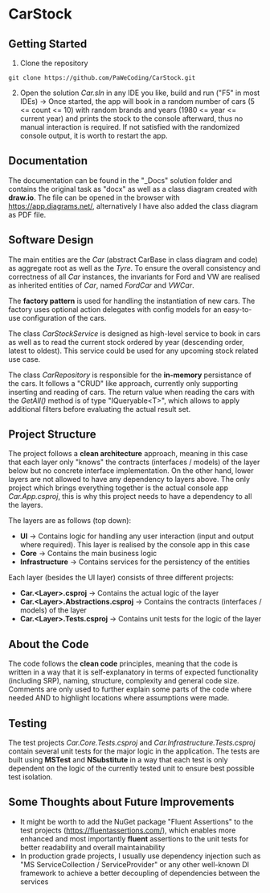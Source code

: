 # CarStock
## Getting Started
1. Clone the repository
```
git clone https://github.com/PaWeCoding/CarStock.git
```
2. Open the solution <em>Car.sln</em> in any IDE you like, build and run ("F5" in most IDEs)
-> Once started, the app will book in a random number of cars (5 \<= count \<= 10) with random brands and years (1980 \<= year \<= current year) and prints the stock to the console afterward, thus no manual interaction is required. If not satisfied with the randomized console output, it is worth to restart the app.
## Documentation
The documentation can be found in the "_Docs" solution folder and contains the original task as "docx" as well as a class diagram created with **draw.io**. The file can be opened in the browser with https://app.diagrams.net/, alternatively I have also added the class diagram as PDF file.
## Software Design
The main entities are the <em>Car</em> (abstract CarBase in class diagram and code) as aggregate root as well as the <em>Tyre</em>. To ensure the overall consistency and correctness of all <em>Car</em> instances, the invariants for Ford and VW are realised as inherited entities of <em>Car</em>, named <em>FordCar</em> and <em>VWCar</em>.

The **factory pattern** is used for handling the instantiation of new cars. The factory uses optional action delegates with config models for an easy-to-use configuration of the cars.

The class <em>CarStockService</em> is designed as high-level service to book in cars as well as to read the current stock ordered by year (descending order, latest to oldest). This service could be used for any upcoming stock related use case.

The class <em>CarRepository</em> is responsible for the **in-memory** persistance of the cars. It follows a "CRUD" like approach, currently only supporting inserting and reading of cars. The return value when reading the cars with the <em>GetAll()</em> method is of type "IQueryable\<T>", which allows to apply additional filters before evaluating the actual result set.
## Project Structure
The project follows a **clean architecture** approach, meaning in this case that each layer only "knows" the contracts (interfaces / models) of the layer below but no concrete interface implementation. On the other hand, lower layers are not allowed to have any dependency to layers above. The only project which brings everything together is the actual console app <em>Car.App.csproj</em>, this is why this project needs to have a dependency to all the layers.

The layers are as follows (top down):
- **UI**
-> Contains logic for handling any user interaction (input and output where required). This layer is realised by the console app in this case
- **Core**
-> Contains the main business logic
- **Infrastructure**
-> Contains services for the persistency of the entities

Each layer (besides the UI layer) consists of three different projects:
- **Car.\<Layer>.csproj**
-> Contains the actual logic of the layer
- **Car.\<Layer>.Abstractions.csproj**
-> Contains the contracts (interfaces / models) of the layer
- **Car.\<Layer>.Tests.csproj**
-> Contains unit tests for the logic of the layer
## About the Code
The code follows the **clean code** principles, meaning that the code is written in a way that it is self-explanatory in terms of expected functionality (including SRP), naming, structure, complexity and general code size. Comments are only used to further explain some parts of the code where needed AND to highlight locations where assumptions were made.
## Testing
The test projects <em>Car.Core.Tests.csproj</em> and <em>Car.Infrastructure.Tests.csproj</em> contain several unit tests for the major logic in the application. The tests are built using **MSTest** and **NSubstitute** in a way that each test is only dependent on the logic of the currently tested unit to ensure best possible test isolation.
## Some Thoughts about Future Improvements
- It might be worth to add the NuGet package "Fluent Assertions" to the test projects (https://fluentassertions.com/), which enables more enhanced and most importantly **fluent** assertions to the unit tests for better readability and overall maintainability
- In production grade projects, I usually use dependency injection such as "MS ServiceCollection / ServiceProvider" or any other well-known DI framework to achieve a better decoupling of dependencies between the services
